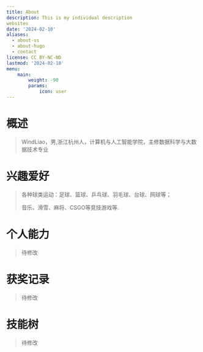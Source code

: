 ```yaml
---
title: About
description: This is my individual description
websites
date: '2024-02-10'
aliases:
  - about-us
  - about-hugo
  - contact
license: CC BY-NC-ND
lastmod: '2024-02-10'
menu:
    main: 
        weight: -90
        params:
            icon: user
---
```


# 概述

> WindLiao，男,浙江杭州人，计算机与人工智能学院，主修数据科学与大数据技术专业

# 兴趣爱好

> 各种球类运动：足球、篮球、乒乓球、羽毛球、台球、网球等；
>
> 音乐、滑雪、麻将、CSGO等竞技游戏等.

# 个人能力

> 待修改

#  获奖记录

> 待修改

# 技能树

> 待修改
